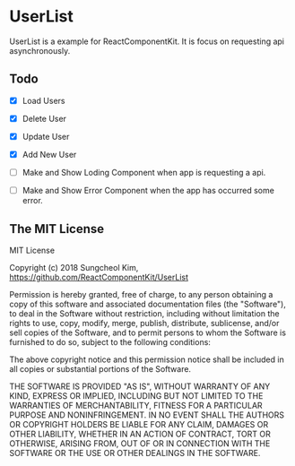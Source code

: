 # UserList
UserList is a example for ReactComponentKit. It is focus on requesting api asynchronously.

## Todo

- [x] Load Users
- [x] Delete User
- [x] Update User
- [x] Add New User
- [ ] Make and Show Loding Component when app is requesting a api.
- [ ] Make and Show Error Component when the app has occurred some error.


## The MIT License 

MIT License

Copyright (c) 2018 Sungcheol Kim, https://github.com/ReactComponentKit/UserList

Permission is hereby granted, free of charge, to any person obtaining a copy
of this software and associated documentation files (the "Software"), to deal
in the Software without restriction, including without limitation the rights
to use, copy, modify, merge, publish, distribute, sublicense, and/or sell
copies of the Software, and to permit persons to whom the Software is
furnished to do so, subject to the following conditions:

The above copyright notice and this permission notice shall be included in all
copies or substantial portions of the Software.

THE SOFTWARE IS PROVIDED "AS IS", WITHOUT WARRANTY OF ANY KIND, EXPRESS OR
IMPLIED, INCLUDING BUT NOT LIMITED TO THE WARRANTIES OF MERCHANTABILITY,
FITNESS FOR A PARTICULAR PURPOSE AND NONINFRINGEMENT. IN NO EVENT SHALL THE
AUTHORS OR COPYRIGHT HOLDERS BE LIABLE FOR ANY CLAIM, DAMAGES OR OTHER
LIABILITY, WHETHER IN AN ACTION OF CONTRACT, TORT OR OTHERWISE, ARISING FROM,
OUT OF OR IN CONNECTION WITH THE SOFTWARE OR THE USE OR OTHER DEALINGS IN THE
SOFTWARE.